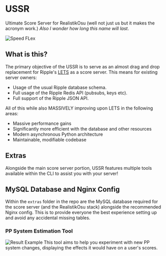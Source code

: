 # USSR
Ultimate Score Server for RealistikOsu (well not just us but it makes the acronym work.)
*Also I wonder how long this name will last*.

![Speed FLex](https://i.imgur.com/31fYbHP.png)


## What is this?

The primary objective of the USSR is to serve as an almost drag and drop replacement for Ripple's [LETS](https://github.com/osuripple/lets) as a score server. This means for existing server owners:
- Usage of the usual Ripple database schema.
- Full usage of the Ripple Redis API (pubsubs, keys etc).
- Full support of the Ripple JSON API.

All of this while also MASSIVELY improving upon LETS in the following areas:
- Massive performance gains
- Significantly more efficient with the database and other resources
- Modern asynchronous Python architecture
- Maintainable, modifiable codebase

## Extras
Alongside the main score server portion, USSR features multiple tools available within the CLI to assist you with your server!

## MySQL Database and Nginx Config
Within the `extras` folder in the repo are the MySQL database required for the score server (and the RealistikOsu stack) alongside
the recommended Nginx config. This is to provide everyone the best experience setting up and avoid any accidental missing tables.

### PP System Estimation Tool
![Result Example](https://i.imgur.com/nkd09L5.png)
This tool aims to help you experiment with new PP system changes, displaying the effects it would have on a user's scores.
